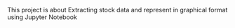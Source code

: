This project is about Extracting stock data and represent in graphical format using Jupyter Notebook
